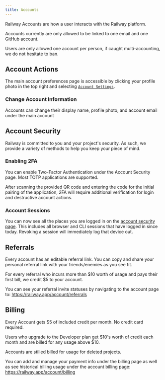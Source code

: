 ```yaml
---
title: Accounts
---
```


Railway Accounts are how a user interacts with the Railway platform. 

Accounts currently are only allowed to be linked to one email and one GitHub account.

Users are only allowed one account per person, if caught multi-accounting, we do not hesitate to ban.

## Account Actions

The main account preferences page is accessible by clicking your profile photo in the top right and selecting [`Account Settings`](https://railway.app/account).

### Change Account Information

Accounts can change their display name, profile photo, and account email under the main account 

## Account Security

Railway is committed to you and your project's security. As such, we provide a variety of methods to help you keep your piece of mind.
### Enabling 2FA 

You can enable Two-Factor Authentication under the Account Security page. Most TOTP applications are supported.

After scanning the provided QR code and entering the code for the initial pairing of the application, 2FA will require additional verification for login and destructive account actions. 

### Account Sessions

You can now see all the places you are logged in on the [account security page](https://railway.app/account/security). This includes all browser and CLI sessions that have logged in since today. Revoking a session will immediately log that device out.

## Referrals 

Every account has an editable referral link. You can copy and share your personal referral link with your friends/enemies as you see fit. 

For every referral who incurs more than $10 worth of usage and pays their first bill, we credit $5 to your account.

You can see your referral invite statuses by navigating to the account page to: https://railway.app/account/referrals

## Billing

Every Account gets $5 of included credit per month. No credit card required. 

Users who upgrade to the Developer plan get $10's worth of credit each month and are billed for any usage above $10.

Accounts are stilled billed for usage for deleted projects. 

You can add and manage your payment info under the billing page as well as see historical billing usage under the account billing page: https://railway.app/account/billing